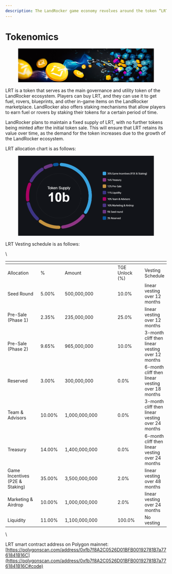 ```yaml
---
description: The LandRocker game economy revolves around the token “LRT”.
---
```


# Tokenomics

<figure><img src="../.gitbook/assets/Tokenomics 1280.318.jpg" alt=""><figcaption></figcaption></figure>

LRT is a token that serves as the main governance and utility token of the LandRocker ecosystem. Players can buy LRT, and they can use it to get fuel, rovers, blueprints, and other in-game items on the LandRocker marketplace. LandRocker also offers staking mechanisms that allow players to earn fuel or rovers by staking their tokens for a certain period of time.

LandRocker plans to maintain a fixed supply of LRT, with no further tokens being minted after the initial token sale. This will ensure that LRT retains its value over time, as the demand for the token increases due to the growth of the LandRocker ecosystem.

LRT allocation chart is as follows:

<figure><img src="../.gitbook/assets/image.png" alt=""><figcaption></figcaption></figure>

LRT Vesting schedule is as follows:

\


<table data-header-hidden><thead><tr><th width="190"></th><th width="100"></th><th width="384"></th><th width="149"></th><th></th></tr></thead><tbody><tr><td>Allocation</td><td>%</td><td>Amount</td><td>TGE Unlock (%)</td><td>Vesting Schedule</td></tr><tr><td>Seed Round</td><td>5.00%</td><td>500,000,000</td><td>10.0%</td><td>linear vesting over 12 months</td></tr><tr><td>Pre-Sale (Phase 1)</td><td>2.35%</td><td>235,000,000</td><td>25.0%</td><td>linear vesting over 12 months</td></tr><tr><td>Pre-Sale (Phase 2)</td><td>9.65%</td><td>965,000,000</td><td>10.0%</td><td>3-month cliff  then linear vesting over 12 months</td></tr><tr><td>Reserved</td><td>3.00%</td><td>300,000,000</td><td>0.0%</td><td>6-month cliff then linear vesting over 18 months</td></tr><tr><td>Team &#x26; Advisors </td><td>10.00%</td><td>1,000,000,000</td><td>0.0%</td><td>3-month cliff then linear vesting over 24 months</td></tr><tr><td>Treasury</td><td>14.00%</td><td>1,400,000,000</td><td>0.0%</td><td>6-month cliff then linear vesting over 24 months</td></tr><tr><td>Game Incentives (P2E &#x26; Staking)</td><td>35.00%</td><td>3,500,000,000</td><td>2.0%</td><td>linear vesting over 48 months</td></tr><tr><td>Marketing &#x26; Airdrop</td><td>10.00%</td><td>1,000,000,000</td><td>2.0%</td><td>linear vesting over 24 months</td></tr><tr><td>Liquidity</td><td>11.00%</td><td>1,100,000,000</td><td>100.0%</td><td>No vesting</td></tr></tbody></table>

\


LRT smart contract address on Polygon mainnet:\
[https://polygonscan.com/address/0xfb7f8A2C0526D01BFB00192781B7a7761841B16C](https://polygonscan.com/address/0xfb7f8A2C0526D01BFB00192781B7a7761841B16C#code)
